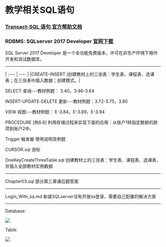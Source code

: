 # 教学相关SQL语句
### [Transact-SQL 语句 官方帮助文档](https://docs.microsoft.com/zh-cn/sql/t-sql/language-reference)

### RDBMS: SQLserver 2017 Developer [官网下载](https://www.microsoft.com/zh-cn/sql-server/sql-server-downloads)

SQL Server 2017 Developer 是一个全功能免费版本，许可在非生产环境下用作开发和测试数据库。

-------------
| :--- | :--- |
|CREATE-INSERT |创建教材上的三张表：学生表、课程表、选课表；在三张表中插入数据；创建模式。|

SELECT 查询---教材例题：	3.40，3.46-3.64

INSERT-UPDATE-DELETE 更新---教材例题：3.72-3.75，3.80	

VIEW 视图---教材例题：	E-3.84，E-3.89，E-3.94

PROCEDURE		[例8.8] 利用存储过程来实现下面的应用：从账户1转指定数额的款项到账户2中。

Trigger	触发器 使用说明及例题

CURSOR.sql 游标	

OneKeyCreateThreeTable.sql 创建教材上的三张表：学生表、课程表、选课表，并插入全部教材实例数据 

--------------------------------
Chapter03.sql 部分第三章课后题答案	

------------------------------
Login_With_sa.md	新装SQLserver没有开放sa登录，需要自己配置的解决方案

----------------------
Database:

![](https://github.com/HBU/DataBase/blob/master/SQL/pic/database.jpg)

Table:

![](https://github.com/HBU/DataBase/blob/master/SQL/pic/table.jpg)
